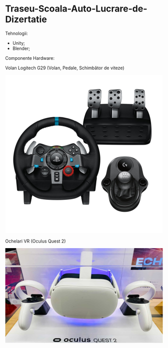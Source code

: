 # Traseu-Scoala-Auto-Lucrare-de-Dizertatie

Tehnologii:
- Unity;
- Blender;

Componente Hardware:

Volan Logitech G29 (Volan, Pedale, Schimbător de viteze)

![imagine](https://github.com/Nicolae7779/Traseu-Scoala-Auto-Lucrare-de-dizertatie/blob/main/Volan%20Logitech%20G29.jpg)

Ochelari VR (Oculus Quest 2)

![imagine](https://github.com/Nicolae7779/Traseu-Scoala-Auto-Lucrare-de-dizertatie/blob/main/Oculus%20Quest%202.jpg)


